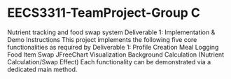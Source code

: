 # EECS3311-TeamProject-Group C
Nutrient tracking and food swap system
Deliverable 1: Implementation & Demo Instructions
This project implements the following five core functionalities as required by Deliverable 1:
Profile Creation
Meal Logging
Food Item Swap
JFreeChart Visualization
Background Calculation (Nutrient Calculation/Swap Effect)
Each functionality can be demonstrated via a dedicated main method.
